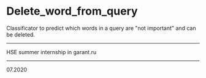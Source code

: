 # Delete_word_from_query

Classificator to predict which words in a query are "not important" and can be deleted.

--------

HSE summer internship in garant.ru

--------
 07.2020
